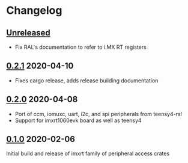 # Changelog

## [Unreleased]

* Fix RAL's documentation to refer to i.MX RT registers

## [0.2.1] 2020-04-10

* Fixes cargo release, adds release building documentation

## [0.2.0] 2020-04-08

* Port of ccm, iomuxc, uart, i2c, and spi peripherals from teensy4-rs!
* Support for imxrt1060evk board as well as teensy4

## [0.1.0] 2020-02-06

Initial build and release of imxrt family of peripheral access crates

[Unreleased]: https://github.com/imxrt-rs/imxrt-rs/compare/0.2.1...HEAD
[0.2.1]: https://github.com/imxrt-rs/imxrt-rs/compare/0.2.0...0.2.1
[0.2.0]: https://github.com/imxrt-rs/imxrt-rs/compare/0.1.0...0.2.1
[0.1.0]: https://github.com/imxrt-rs/imxrt-rs/releases/tag/0.1.0